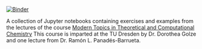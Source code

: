 [![Binder](https://mybinder.org/badge_logo.svg)](https://mybinder.org/v2/gh/dgolze/m19_notebooks/main)

A collection of Jupyter notebooks containing exercises and examples from the lectures of the course [Modern Topics in Theoretical and Computational Chemistry](https://golzegroup.org/htdocs/wp-content/uploads/exercises_m19/)
This course is imparted at the TU Dresden by Dr. Dorothea Golze and one lecture from Dr. Ramón L. Panadés-Barrueta.
